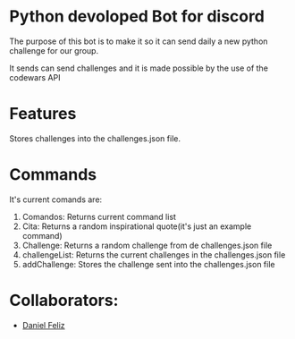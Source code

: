 # Python devoloped Bot for discord
The purpose of this bot is to make it so it can send daily a new python challenge for our group. 

It sends can send challenges and it is made possible by the use of the codewars API 

# Features
Stores challenges into the challenges.json file.

# Commands
It's current comands are:
1. Comandos: Returns current command list
2. Cita: Returns a random inspirational quote(it's just an example command)
3. Challenge: Returns a random challenge from de challenges.json file
4. challengeList: Returns the current challenges in the challenges.json file
5. addChallenge: Stores the challenge sent into the challenges.json file


# Collaborators:
* [Daniel Feliz](http://github.com/dfeliz)
